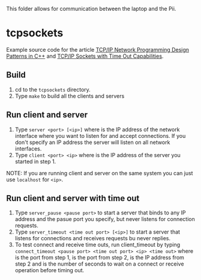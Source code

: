This folder allows for communication between the laptop and the Pii.

# tcpsockets

Example source code for the article [TCP/IP Network Programming Design Patterns in C++](http://vichargrave.com/network-programming-design-patterns-in-c/) and [TCP/IP Sockets with Time Out Capabilities](http://vichargrave.com/network-programming-design-patterns-in-c/).

## Build

1. cd to the `tcpsockets` directory.
2. Type `make` to build all the clients and servers

## Run client and server

1. Type `server <port> [<ip>]` where <ip> is the IP address of
   the network interface where you want to listen for and accept
   connections. If you don't specify an IP address the server
   will listen on all network interfaces.
2. Type `client <port> <ip>` where <ip> is the IP address of the
   server you started in step 1.

NOTE: If you are running client and server on the same system you
      can just use `localhost` for `<ip>`.

## Run client and server with time out

1. Type `server_pause <pause port>` to start a server that binds
   to any IP address and the pasue port you specify, but never
   listens for connection requests.
2. Type `server_timeout <time out port> [<ip>]` to start a server that
   listens for connections and receives requests bu never replies.
3. To test connect and receive time outs, run client_timeout by typing
   `connect_timeout <pause port> <time out port> <ip> <time out>` where
   <pause port> is the port from step 1, <time out port> is the port
   from step 2, <ip> is the IP address from step 2 and <time out> is
   the number of seconds to wait on a connect or receive operation
   before timing out.
